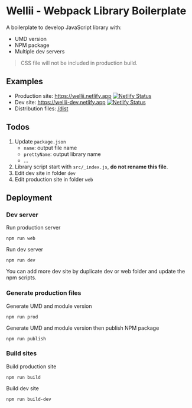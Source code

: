 #  Wellii - Webpack Library Boilerplate

A boilerplate to develop JavaScript library with:

- UMD version
- NPM package
- Multiple dev servers

> CSS file will not be included in production build.

## Examples

- Production
  site: https://wellii.netlify.app [![Netlify Status](https://api.netlify.com/api/v1/badges/3dcd8303-517a-4297-b027-98b9adcc7c5c/deploy-status)](https://app.netlify.com/sites/wellii/deploys)
- Dev
  site: https://wellii-dev.netlify.app [![Netlify Status](https://api.netlify.com/api/v1/badges/9d0e745c-a957-4c34-923f-d74852270174/deploy-status)](https://app.netlify.com/sites/wellii-dev/deploys)
- Distribution files: [/dist](https://github.com/phucbm/webpack-library-boilerplate/tree/main/dist)

## Todos

1. Update `package.json`
    - `name`: output file name
    - `prettyName`: output library name
    - ...
2. Library script start with `src/_index.js`, **do not rename this file**.
3. Edit dev site in folder `dev`
4. Edit production site in folder `web`

## Deployment

### Dev server

Run production server

```shell
npm run web
```

Run dev server

```shell
npm run dev
```

You can add more dev site by duplicate dev or web folder and update the npm scripts.

### Generate production files

Generate UMD and module version

```shell
npm run prod
```

Generate UMD and module version then publish NPM package

```shell
npm run publish
```

### Build sites

Build production site

```shell
npm run build
```

Build dev site

```shell
npm run build-dev
```
